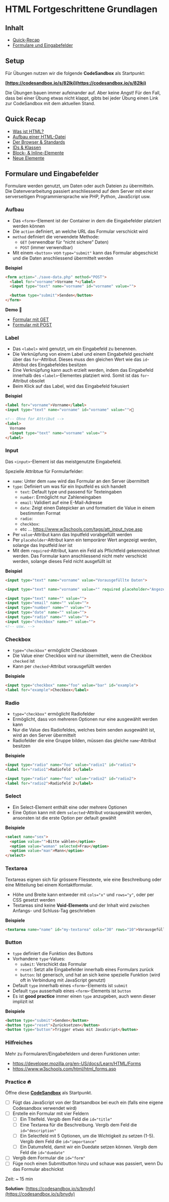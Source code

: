 # HTML Fortgeschrittene Grundlagen

## Inhalt

* [Quick-Recap](#quick-recap)
* [Formulare und Eingabefelder](#formulare-und-eingabefelder)

## Setup

Für Übungen nutzen wir die folgende **CodeSandbox** als Startpunkt:

**[https://codesandbox.io/s/82lki](https://codesandbox.io/s/82lki)**

Die Übungen bauen immer aufeinander auf. Aber keine Angst! Für den Fall, dass bei einer Übung etwas nicht klappt, gibts bei jeder Übung einen Link zur CodeSandbox mit dem aktuellen Stand.

## Quick Recap

* [Was ist HTML?](../00_HTML_CSS_Vorkurs/was-ist-html.md#was-ist-html)
* [Aufbau einer HTML-Datei](../00_HTML_CSS_Vorkurs/was-ist-html.md#aufbei-einer-html-datei)
* [Der Browser & Standards](../00_HTML_CSS_Vorkurs/was-ist-html.md#der-browser--standards)
* [IDs & Klassen](../00_HTML_CSS_Vorkurs/was-ist-html.md#ids--klassen)
* [Block- & Inline-Elemente](../00_HTML_CSS_Vorkurs/was-ist-html.md#block---inline-elemente)
* [Neue Elemente](../00_HTML_CSS_Vorkurs/was-ist-html.md#neue-elemente)

## Formulare und Eingabefelder

Formulare werden genutzt, um Daten oder auch Dateien zu übermitteln.  
Die Datenverarbeitung passiert anschliessend auf dem Server mit einer serverseitigen Programmiersprache wie PHP, Python, JavaScript usw.

### Aufbau

* Das `<form>`-Element ist der Container in dem die Eingabefelder platziert werden können
* Die `action` definiert, an welche URL das Formular verschickt wird
* `method` definiert die verwendete Methode:
  * `GET` (verwendbar für “nicht sichere” Daten)
  * `POST` (immer verwendbar)
* Mit einem `<button>` von `type="submit"` kann das Formular abgeschickt und die Daten anschliessend übermittelt werden

**Beispiel**

```html
<form action="./save-data.php" method="POST">
  <label for="vorname">Vorname *</label>
  <input type="text" name="vorname" id="vorname" value="">

  <button type="submit">Senden</button>
</form>
```

**Demo** 🤯

- [Formular mit GET](https://codesandbox.io/s/216sl)
- [Formular mit POST](https://codesandbox.io/s/x7i9b)

### Label

* Das `<label>` wird genutzt, um ein Eingabefeld zu benennen.
* Die Verknüpfung von einem Label und einem Eingabefeld geschieht über das `for`-Attribut. Dieses muss den gleichen Wert wie das `id`-Attribut des Eingabefeldes besitzen
* Eine Verknüpfung kann auch erzielt werden, indem das Eingabefeld innerhalb des `<label>`-Elementes platziert wird. Somit ist das `for`-Attribut obsolet
* Beim Klick auf das Label, wird das Eingabefeld fokusiert

**Beispiel**

```html
<label for="vorname">Vorname</label>
<input type="text" name="vorname" id="vorname" value="">

<!-- Ohne for Attribut -->
<label>
  Vorname
  <input type="text" name="vorname" value="">
</label>
```

### Input

Das `<input>`-Element ist das meistgenutzte Eingabefeld.

Spezielle Attribtue für Formularfelder:
* `name`: Unter dem `name` wird das Formular an den Server übermittelt
* `type`: Definiert um was für ein Inputfeld es sich handelt
  * `text`: Default type und passend für Texteingaben
  * `number`: Ermöglicht nur Zahleneingaben
  * `email`: Validiert auf eine E-Mail-Adresse
  * `date`: Zeigt einen Datepicker an und formatiert die Value in einem bestimmten Format
  * `radio`:
  * `checkbox`:
  * etc ... https://www.w3schools.com/tags/att_input_type.asp
* Per `value`-Attribut kann das Inputfeld vorabgefüllt werden
* Per `placeholder`-Attribut kann ein temporärer Wert angezeigt werden, solange das Inputfeld *leer* ist
* Mit dem `required`-Attribut, kann ein Feld als Pflichtfeld gekennzeichnet werden. Das Formular kann anschliessend nicht mehr verschickt werden, solange dieses Feld nicht ausgefüllt ist

**Beispiel**

```html
<input type="text" name="vorname" value="Vorausgefüllte Daten">

<input type="text" name="vorname" value="" required placeholder="Angezeigt wenn leer">

<input type="text" name="" value="">
<input type="email" name="" value="">
<input type="number" name="" value="">
<input type="date" name="" value="">
<input type="radio" name="" value="">
<input type="checkbox" name="" value="">
<!-- usw. -->
```

### Checkbox

* `type="checkbox"` ermöglicht Checkboxen
* Die Value einer Checkbox wird nur übermittelt, wenn die Checkbox `checked` ist
* Kann per `checked`-Attribut vorausgefüllt werden

**Beispiele**

```html
<input type="checkbox" name="foo" value="bar" id="example">
<label for="example">Checkbox</label>
```

### Radio

* `type="checkbox"` ermöglicht Radiofelder
* Ermöglicht, dass von mehreren Optionen nur eine ausgewählt werden kann
* Nur die Value des Radiofeldes, welches beim senden ausgewählt ist, wird an den Server übermittelt
* Radiofelder die eine Gruppe bilden, müssen das gleiche `name`-Attribut besitzen

**Beispiele**

```html
<input type="radio" name="foo" value="radio1" id="radio1">
<label for="radio1">Radiofeld 1</label>

<input type="radio" name="foo" value="radio2" id="radio2">
<label for="radio2">Radiofeld 2</label>
```

### Select

* Ein Select-Element enthält eine oder mehrere Optionen
* Eine Option kann mit dem `selected`-Attribut vorausgewählt werden, ansonsten ist die erste Option per default gewählt

**Beispiele**

```html
<select name="sex">
  <option value="">Bitte wählen</option>
  <option value="woman" selected>Frau</option>
  <option value="man">Mann</option>
</select>
```

### Textarea

Textareas eignen sich für grössere Fliesstexte, wie eine Beschreibung oder eine Mitteilung bei einem Kontaktformular.

* Höhe und Breite kann entweder mit `cols="x"` und `rows="y"`, oder per CSS gesetzt werden
* Textareas sind keine **Void-Elements** und der Inhalt wird zwischen Anfangs- und Schluss-Tag geschrieben

**Beispiele**

```html
<textarea name="name" id="my-textarea" cols="30" rows="10">Vorausgefüllter Inhalt</textarea>
```

### Button

* `type` definiert die Funktion des Buttons
* Vorhandene `type`-Values:
  * `submit`: Verschickt das Formular
  * `reset`: Setzt alle Eingabefelder innerhalb eines Formulars zurück
  * `button`: Ist generisch, und hat an sich keine spezielle Funktion (wird oft in Verbindung mit JavaScript genutzt)
* Default `type` innerhalb eines `<form>`-Elements ist `submit`
* Default `type` ausserhalb eines `<form>`-Elements ist `button`
* Es ist **good practice** immer einen `type` anzugeben, auch wenn dieser implizit ist

**Beispiele**

```html
<button type="submit">Senden</button>
<button type="reset">Zurücksetzen</button>
<button type="button">Trigger etwas mit JavaScript</button>
```

### Hilfreiches

Mehr zu Formularen/Eingabefeldern und deren Funktionen unter:
* https://developer.mozilla.org/en-US/docs/Learn/HTML/Forms
* https://www.w3schools.com/html/html_forms.asp

### Practice 🔥

Öffne diese [**CodeSandbox**](https://codesandbox.io/s/82lki) als Startpunkt.

- [ ] Fügt das JavaScript von der Startsandbox bei euch ein (falls eine eigene Codesandbox verwendet wird)
- [ ] Erstelle ein Formular mit vier Feldern
  - [ ] Ein Titelfeld. Vergib dem Feld die `id="title"`
  - [ ] Eine Textarea für die Beschreibung. Vergib dem Feld die `id="description"`
  - [ ] Ein Selectfeld mit 5 Optionen, um die Wichtigkeit zu setzen (1-5). Vergib dem Feld die `id="importance"`
  - [ ] Ein Datumsfeld, damit wir ein Duedate setzen können. Vergib dem Feld die `id="duedate"`
- [ ] Vergib dem Formular die `id="form"`
- [ ] Füge noch einen Submitbutton hinzu und schaue was passiert, wenn Du das Formular abschickst

Zeit: ~ 15 min

**Solution**: [https://codesandbox.io/s/bnydy](https://codesandbox.io/s/bnydy)
